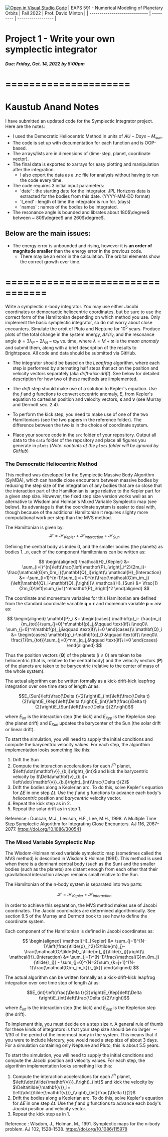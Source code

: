 [![Open in Visual Studio Code](https://classroom.github.com/assets/open-in-vscode-c66648af7eb3fe8bc4f294546bfd86ef473780cde1dea487d3c4ff354943c9ae.svg)](https://classroom.github.com/online_ide?assignment_repo_id=8725915&assignment_repo_type=AssignmentRepo)
| EAPS 591 - Numerical Modeling of Planetary Orbits | Fall 2022 | Prof. David Minton |
| ----------------------------- | --------- | ------------------ |
# Project 1 - Write your own symplectic integrator
#### *Due: Friday, Oct. 14, 2022 by 5:00pm*

# =====================

# Kaustub Anand Notes


I have submitted an updated code for the Symplectic Integrator project. Here are the notes:
- I used the Democratic Heliocentric Method in units of $AU-Days-M_{sun}$.
- The code is set up with documentation for each function and is OOP-based.
- The arrays/lists are in dimensions of (time-step, planet, coordinate vector). 
- The final data is exported to xarrays for easy plotting and manipulation after the integration.
  - I also export the data as a .nc file for analysis without having to run the code every time.
- The code requires 3 initial input parameters:
  - 'date' : the starting date for the integrator. JPL Horizons data is extracted for the bodies from this date. (YYYY-MM-DD format)
  - 't_end' : length of time the integrator is run for. (days)
  - 'names' : names of the bodies to be integrated.
- The resonance angle is bounded and librates about 180$\degree$ between ~ 80$\degree$ and 260$\degree$.

## Below are the main issues:

- The energy error is unbounded and rising, however it is **an order of magnitude smaller** than the energy error in the previous code.
  - There may be an error in the calculation. The orbital elements show the correct growth over time.

# =================================


Write a symplectic n-body integrator. You may use either Jacobi coordinates or democractic heliocentric coordinates, but be sure to use the correct form of the Hamiltonian depending on which method you use. Only implement the basic symplectic integrator, so do not worry about close encounters. Simulate the orbit of Pluto and Neptune for $10^5$ years. Produce plots of the total change in the system energy, $\Delta\mathcal{E}/\mathcal{E}_0$ and the resonance angle $\phi=3\lambda_P-2\lambda_N-\varpi_P$ vs. time, where $\lambda=M+\varpi$ is the *mean anomaly* and submit them, along with a brief description of the results to Brightspace. All code and data should be submitted via GitHub.

- The integrator should be based on the *Leapfrog* algorithm, where each step is performed by alternating half steps that act on the position and velocity vectors separately (aka *drift-kick-drift*). See below for detailed description for how two of these methods are iimplemented. 

- The *drift* step should make use of a solution to Kepler's equation. Use 
the $f$ and $g$ functions to convert eccentric anomaly, $E$, from Kepler's equation to cartesian position and velocity vectors, $\mathbf{x}$ and $\mathbf{v}$ (see Murray and Dermott sec. 2.4).

- To perform the kick step, you need to make use of one of the two Hamiltonians (see the two papers in the reference folder). The difference between the two is in the choice of coordinate system.

- Place your source code in the `src` folder of your repository. Output all data to the `data` folder of the repository and place all figures you generate in `plots` (*Note: contents of the `plots` folder will be ignored by GitHub*)



### The Democratic Heliocentric Method

This method was developed for the Symplectic Massive Body Algorithm (SyMBA), which can handle close encounters between massive bodies by reducing the step size of the integration of any bodies that are so close that the interaction part of the Hamiltonian is large relative to the Kepler part for a given step size. However, the fixed step size version works well as an alternative to Wisdom and Holman's Mixed Variable Symplectic map (see below). Its advantage is that the coordinate system is easier to deal with, though because of the additional Hamiltonian it requires slighty more computational work per step than the MVS method.


The Hamiltonian is given by:
$$ \mathcal{H} =\mathcal{H}_{Kepler} + \mathcal{H}_{Interaction} +\mathcal{H}_{Sun} $$

Defining the central body as index $0$, and the smaller bodies (the planets) as bodies $1...n$, each of the component Hamiltonians can be written as:

$$
\begin{aligned}
\mathcal{H}_{Kepler} &= \sum_{i=i}^{n}\left(\frac{\left|\mathbf{P}_i\right|_i^2}{2m_i}-\frac{\mathcal{G}m_0m_i}{\mathbf{Q}_i}\right)\\
\mathcal{H}_{Interaction} &= -\sum_{i=1}^{n-1}\sum_{j=i+1}^{n}\frac{\mathcal{G}m_im_j}{\left|\mathbf{Q}_i-\mathbf{Q}_j\right|}\\
\mathcal{H}_{Sun} &= \frac{1}{2m_0}\left|\sum_{i=1}^n\mathbf{P}_i\right|^2
\end{aligned}
$$

The coordinate and momentum variables for this Hamiltonian are defined from the standard coordinate variable $\mathbf{q}=\mathbf{r}$ and momenum variable $\mathbf{p}=m\mathbf{v}$ as:

$$
\begin{aligned}
\mathbf{P}_i &= \begin{cases}
   \mathbf{p}_i- \frac{m_i}{m_{tot}}\sum_{j=0}^n\mathbf{p}_j,&\qquad \text{if}\ i\neq0\\
   \sum_{j=0}^n\mathbf{p}_j,&\qquad \text{if}\ i=0
   \end{cases}\\
\mathbf{Q}_i &= \begin{cases}
   \mathbf{q}_i-\mathbf{q}_0 &\qquad \text{if}\ i\neq0\\
   \frac{1}{m_{tot}}\sum_{j=0}^nm_jq_j,&\qquad \text{if}\ i=0
   \end{cases}   
\end{aligned}
$$

Thus the position vectors ($\mathbf{Q}$) of the planets ($i\neq0$) are taken to be heliocentric (that is, relative to the central body) and the velocity vectors ($\mathbf{P}$) of the planets are taken to be barycentric (relative to the center of mass of the whole system). 

The actual algorithm can be written formally as a kick-drift-kick leapfrog integration over one time step of length $\Delta t$ as:

$$E_{Sun}\left(\frac{\Delta t}{2}\right)E_{int}\left(\frac{\Delta t}{2}\right)E_{Kep}\left(\Delta t\right)E_{int}\left(\frac{\Delta t}{2}\right)E_{Sun}\left(\frac{\Delta t}{2}\right)$$

where $E_{int}$ is the interaction step (the kick) and $E_{Kep}$ is the Keplerian step (the planet drift) and $E_{Sun}$ updates the barycenter of the Sun (the solar drift or linear drift). 

To start the simulation, you will need to supply the initial conditions and compute the barycentric velocity values. For each step, the algorithim implementation looks something like this:

1. Drift the Sun 
2. Compute the interaction accelerations for each $i^{th}$ planet, $\left(\dot{\mathbf{v}}_{b,i}\right)_{int}$ and kick the barycentric velocity by $\Delta\mathbf{v}_{b,i}= \left(\dot{\mathbf{v}}_{b,i}\right)_{int}\frac{\Delta t}{2}$
3. Drift the bodies along a Keplerian arc. To do this, solve Kepler's equation for $\Delta E$ in one step $\Delta t$. Use the $f$ and $g$ functions to advance each body's *heliocentric* position and *barycentric* velocity vector.
4. Repeat the kick step as in 2.
5. Repeat the solar drift as in step 1.


Reference
: Duncan, M.J., Levison, H.F., Lee, M.H., 1998. A Multiple Time Step Symplectic Algorithm for Integrating Close Encounters. AJ 116, 2067–2077. https://doi.org/10.1086/300541

  

### The Mixed Variable Symplectic Map

The Wisdom-Holman mixed variable symplectic map (sometimes called the MVS method) is described in Wisdom & Holman (1991). This method is used when there is a dominant central body (such as the Sun) and the smaller bodies (such as the planets) are distant enough from each other that their gravitational interaction always remains small relative to the Sun. 

The Hamiltonian of the n-body system is separated into two parts:

$$ \mathcal{H} =\mathcal{H}_{Kepler} + \mathcal{H}_{Interaction} $$

In order to achieve this separation, the MVS method makes use of Jacobi coordinates. The Jacobi coordinates are determined algorithmically. See section 9.5 of the Murray and Dermott book to see how to define the coordinate system.

Each component of the Hamiltonian is defined in Jacobi coordinates as:

$$
\begin{aligned}
\mathcal{H}_{Kepler} &= \sum_{j=1}^{N-1}\left(\frac{\tilde{p}_j^2}{2\tilde{m}_j}-\frac{\mathcal{G}\tilde{M}_j\tilde{m}_j}{\tilde{r_j}}\right)\\
\mathcal{H}_{Interaction} &= \sum_{j=1}^{N-1}\frac{\mathcal{G}m_0m_j}{\tilde{r_j}} - \sum_{j=0}^{N=2}\sum_{k=j+1}^{N-1}\frac{\mathcal{G}m_jm_k}{r_{jk}}
\end{aligned}
$$

The actual algorithm can be written formally as a kick-drift-kick leapfrog integration over one time step of length $\Delta t$ as:

$$E_{int}\left(\frac{\Delta t}{2}\right)E_{Kep}\left(\Delta t\right)E_{int}\left(\frac{\Delta t}{2}\right)$$

where $E_{int}$ is the interaction step (the kick) and $E_{Kep}$ is the Keplerian step (the drift).

To implement this, you must decide on a step size $\tau$. A general rule of thumb for these kinds of integrators is that your step size should be no larger $\sim1/30$ of the period of the innermost body in the system. This means that if you were to include Mercury, you would need a step size of about 3 days. For a simulation containing only Neptune and Pluto, this is about 5.5 years. 

To start the simulation, you will need to supply the initial conditions and compute the Jacobi position and velocity values. For each step, the algorithim implementation looks something like this:

1. Compute the interaction accelerations for each $i^{th}$ planet, $\left(\dot{\tilde{\mathbf{v}}}_i\right)_{int}$ and kick the velocity by $\Delta\tilde{\mathbf{v}}_i= \left(\dot{\tilde{\mathbf{v}}}_i\right)_{int}\frac{\Delta t}{2}$
2. Drift the bodies along a Keplerian arc. To do this, solve Kepler's equation for $\Delta E$ in one step $\Delta t$. Use the $f$ and $g$ functions to advance each body's *Jacobi* position and velocity vector.
3. Repeat the kick step as in 1.



Reference
: Wisdom, J., Holman, M., 1991. Symplectic maps for the n-body problem. AJ 102, 1528–1538. https://doi.org/10.1086/115978


